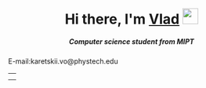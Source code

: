<h1 align="center">Hi there, I'm <a href="https://vk.com/vlad_veliky/" target="_blank">Vlad</a> 
<img src="https://github.com/blackcater/blackcater/raw/main/images/Hi.gif" height="32"/></h1>
<h5 align="center">Computer science student from MIPT</h5>


<table>
    <td>
        <tr>E-mail:</tr>
    </td>
    <td>
        <tr>karetskii.vo@phystech.edu</tr>
    </td>
</table>